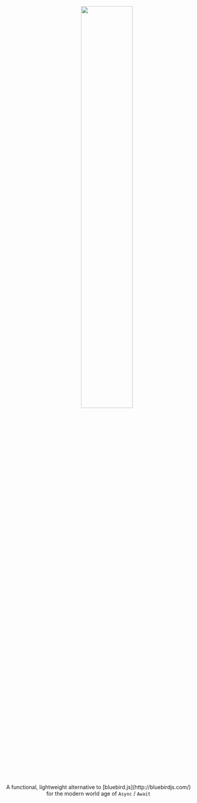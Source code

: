 <div align="center">
<div>
  &nbsp;&nbsp;&nbsp;&nbsp;&nbsp;&nbsp;&nbsp;&nbsp;&nbsp;&nbsp;&nbsp;<img width="52%" src="https://raw.githubusercontent.com/asfktz/awaity/master/logo.png?token=AAMMQ-spLVS8hwTkFOhyzLxXFZoJDAxhks5anEYJwA%3D%3D" />
</div>

<p>A functional, lightweight alternative to [bluebird.js](http://bluebirdjs.com/)<br>for the modern world age of <code>Async</code> / <code>Await</code> </p> 
</div>
